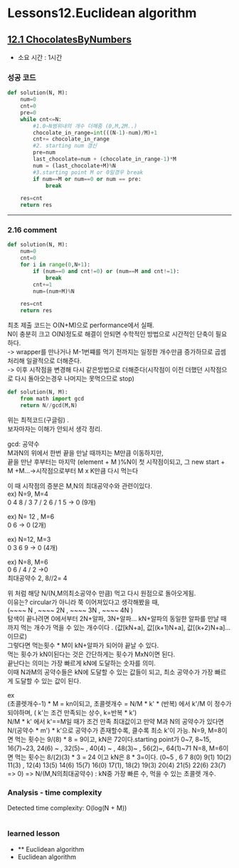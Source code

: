 # Lessons12.Euclidean algorithm
## [12.1 ChocolatesByNumbers](https://app.codility.com/programmers/lessons/12-euclidean_algorithm/chocolates_by_numbers/)
* 소요 시간 : 1시간

### 성공 코드
```python
def solution(N, M):
    num=0
    cnt=0
    pre=0
    while cnt<=N:
        #1.0~N범위내의 개수 더해줌 (0,M,2M..)
        chocolate_in_range=int(((N-1)-num)/M)+1
        cnt+= chocolate_in_range
        #2. starting num 갱신
        pre=num
        last_chocolate=num + (chocolate_in_range-1)*M
        num = (last_chocolate+M)%N
        #3.starting point M or 0일경우 break
        if num==M or num==0 or num == pre:
            break

    res=cnt
    return res
```

--------------------------------------------------------------------
### 2.16 comment    
```python
def solution(N, M):
    num=0
    cnt=0
    for i in range(0,N+1):
        if (num==0 and cnt!=0) or (num==M and cnt!=1):
            break
        cnt+=1
        num=(num+M)%N

    res=cnt
    return res
```

최초 제출 코드는 O(N+M)으로 performance에서 실패.     
N이 충분히 크고 O(N)정도로 해결이 안되면 수학적인 방법으로 시간적인 단축이 필요하다.    
-> wrapper를 만나거나 M-1번쨰를 먹기 전까지는 일정한 개수만큼 증가하므로 곱셈처리해 일괄적으로 더해준다.    
-> 이후 시작점을 변경해 다시 같은방법으로 더해준다(시작점이 이전 더했던 시작점으로 다시 돌아오는경우 나머지는 못먹으므로 stop)    


```python
def solution(N, M):
    from math import gcd
    return N//gcd(M,N)
```
위는 최적코드(구글링) .     
보자마자는 이해가 안되서 생각 정리.   

gcd: 공약수     
M과N의 위에서 한번 끝을 만날 때까지는 M만큼 이동하지만,    
끝을 만난 후부터는 마지막 (element + M )%N이 첫 시작점이되고, 그 new start + M +M...->시작점으로부터 M x K만큼 다시 먹는다    

이 때 시작점의 증분은 M,N의 최대공약수와 관련이있다.    
ex) N=9, M=4      
0 4 8 / 3 7 / 2 6 / 1 5  -> 0 (9개)    

ex) N= 12 , M=6    
0 6 -> 0 (2개)    
  
ex) N=12, M=3   
0 3 6 9 -> 0 (4개)   
   
ex) N=8, M=6   
0 6 / 4 / 2  ->0   
최대공약수 2, 8//2= 4    

위 처럼 해당 N/(N,M의최소공약수 만큼) 먹고 다시 원점으로 돌아오게됨.    
이유는? circular가 아니라 쭉 이어져있다고 생각해봤을 때,    
(~~~~ N , ~~~~ 2N , ~~~~ 3N , ~~~~ 4N    )   
탐색이 끝나려면 0에서부터 2N+알파, 3N+알파... kN+알파의 동일한 알파를 만날 때 까지 먹는 개수가 먹을 수 있는 개수이다 . (값[kN+a], 값[(k+1)N+a], 값[(k+2)N+a]...이므로)       
그렇다면 먹는횟수 * M이 kN+알파가 되어야 끝날 수 있다.   
먹는 횟수가 kN이된다는 것은 간단하게는 횟수가 MxN이면 된다.   
끝난다는 의미는 가장 빠르게 kN에 도달하는 숫자를 의미.   
이때 N과M의 공약수들은 kN에 도달할 수 있는 값들이 되고, 최소 공약수가 가장 빠르게 도달할 수 있는 값이 된다.    

ex    
(초콜렛개수-1) * M = kn이되고, 초콜렛개수 = N/M * k' * (반복) 에서 k'/M 이 정수가되야하며,    ( k'는 조건 만족되는 상수, k=반복 * k')    
N/M * k' 에서 k'==M일 때가 조건 만족 최대값이고 만약 M과 N의 공약수가 있다면     
N/(공약수 * m') * k'으로 공약수가 존재할수록, 클수록 최소 k'이 가능.
N=9, M=8이면 먹는 횟수는 9/(8) * 8 = 9이고, kN은 72이다.starting point가 0~7, 8~15, 16(7)~23, 24(6) ~ , 32(5)~ , 40(4) ~ , 48(3)~ , 56(2)~, 64(1)~71
N=8, M=6이면 먹는 횟수는 8/(2)(3) * 3 = 24 이고 kN은 8 * 3=이다. (0~5 , 6 7 8(0) 9(1) 10(2) 11(3) , 12(4) 13(5) 14(6) 15(7) 16(0) 17(1), 18(2) 19(3) 20(4) 21(5) 22(6) 23(7) => 0)
=> N/(M,N의최대공약수) : kN중 가장 빠른 수, 먹을 수 있는 초콜렛 개수.


### Analysis - time complexity

>
  Detected time complexity:
  O(log(N + M))

    
    
#
 ### learned lesson
 
* ** Euclidean algorithm
* Euclidean algorithm


#
